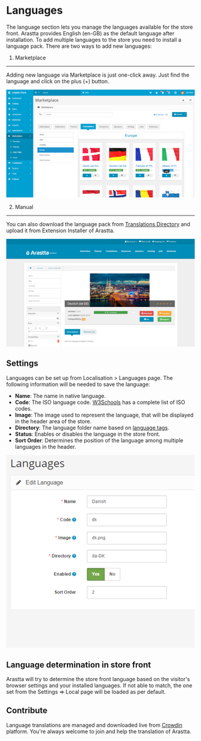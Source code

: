 Languages
=========

The language section lets you manage the languages available for the store front. Arastta provides English (en-GB) as the default language after installation. To add multiple languages to the store you need to install a language pack. There are two ways to add new languages:

1) Marketplace
--------------

Adding new language via Marketplace is just one-click away. Just find the language and click on the plus (+) button.

![Marketplace installation](_images/languages-install-auto.png)

2) Manual
---------

You can also download the language pack from [Translations Directory](http://translations.arastta.pro) and upload it from Extension Installer of Arastta.

![Manual installation](_images/languages-install-manual.png)

Settings
--------

Languages can be set up from Localisation > Languages page. The following information will be needed to save the language:

- **Name**: The name in native language.
- **Code**: The ISO language code. [W3Schools](http://www.w3schools.com/tags/ref_language_codes.asp) has a complete list of ISO codes.
- **Image**: The image used to represent the language, that will be displayed in the header area of the store.
- **Directory**: The language folder name based on [language tags](http://www.w3.org/International/articles/language-tags).
- **Status**: Enables or disables the language in the store front.
- **Sort Order**: Determines the position of the language among multiple languages in the header.

![Language settings](_images/languages-settings.png)

Language determination in store front
-------------------------------------

Arastta will try to determine the store front language based on the visitor's browser settings and your installed languages. If not able to match, the one set from the Settings => Local page will be loaded as per default.

Contribute
----------

Language translations are managed and downloaded live from [Crowdin](https://crowdin.com/project/arastta) platform. You're always welcome to join and help the translation of Arastta.